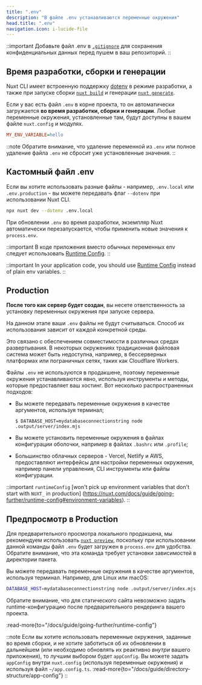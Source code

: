 ```yaml
---
title: ".env"
description: "В файле .env устанавливаются переменные окружения"
head.title: ".env"
navigation.icon: i-lucide-file
---
```


::important
Добавьте файл .env в [`.gitignore`](/docs/guide/directory-structure/gitignore) для сохранения конфиденциальных данных перед пушем в ваш репозиторий.
::

## Время разработки, сборки и генерации

Nuxt CLI имеет встроенную поддержку [dotenv](https://github.com/motdotla/dotenv) в режиме разработки, а также при запуске сборки [`nuxt build`](/docs/api/commands/build) и генерации [`nuxt generate`](/docs/api/commands/generate).

Если у вас есть файл `.env` в корне проекта, то он автоматически загружается **во время разработки, сборки и генерации**. Любые переменные окружения, установленные там, будут доступны в вашем файле `nuxt.config` и модулях.

```ini [.env]
MY_ENV_VARIABLE=hello
```

::note
Обратите внимание, что удаление переменной из `.env` или полное удаление файла `.env` не сбросит уже установленные значения.
::

## Кастомный файл .env

Если вы хотите использовать разные файлы - например, `.env.local` или `.env.production` - вы можете передавать флаг `--dotenv` при использовании Nuxt CLI.

```bash [Terminal]
npx nuxt dev --dotenv .env.local
```

При обновлении `.env` во время разработки, экземпляр Nuxt автоматически перезапускается, чтобы применить новые значения к `process.env`.

::important
В коде приложения вместо обычных переменных env следует использовать [Runtime Config](/docs/guide/going-further/runtime-config).
::

::important
In your application code, you should use [Runtime Config](/docs/guide/going-further/runtime-config) instead of plain env variables.
::

## Production

**После того как сервер будет создан**, вы несете ответственность за установку переменных окружения при запуске сервера.

На данном этапе ваши `.env` файлы не будут считываться. Способ их использования зависит от каждой конкретной среды.

Это связано с обеспечением совместимости в различных средах развертывания. В некоторых окружениях традиционная файловая система может быть недоступна, например, в бессерверных платформах или пограничных сетях, таких как Cloudflare Workers.

Файлы `.env` не используются в продакшене, поэтому переменные окружения устанавливаются явно, используя инструменты и методы, которые предоставляет ваш хостинг. Вот несколько распространенных подходов:

- Вы можете передавать переменные окружения в качестве аргументов, используя терминал;

  `$ DATABASE_HOST=mydatabaseconnectionstring node .output/server/index.mjs`

- Вы можете установить переменные окружения в файлах конфигурации оболочки, например в файлах `.bashrc` или `.profile`;

- Большинство облачных серверов - Vercel, Netlify и AWS, предоставляют интерфейсы для настройки переменных окружения, например панели управления, CLI инструменты или файлы конфигурации.

::important
`runtimeConfig` [won't pick up environment variables that don't start with `NUXT_` in production] (https://nuxt.com/docs/guide/going-further/runtime-config#environment-variables).
::

## Предпросмотр в Production

Для предварительного просмотра локального продакшена, мы рекомендуем использовать [`nuxt preview`](/docs/api/commands/preview), поскольку при использовании данной команды файл `.env` будет загружен в `process.env` для удобства. Обратите внимание, что эта команда требует установки зависимостей в директории пакета.

Вы можете передавать переменные окружения в качестве аргументов, используя терминал. Например, для Linux или macOS:

```bash [Terminal]
DATABASE_HOST=mydatabaseconnectionstring node .output/server/index.mjs
```

Обратите внимание, что для статического сайта невозможно задать runtime-конфигурацию после предварительного рендеринга вашего проекта.

:read-more{to="/docs/guide/going-further/runtime-config"}

::note
Если вы хотите использовать переменные окружения, заданные во время сборки, и не хотите заботиться об их обновлении в дальнейшем (или необходимо обновлять их реактивно _внутри_ вашего приложения), то лучшим выбором будет `appConfig`. Вы можете задать `appConfig` внутри `nuxt.config` (используя переменные окружения) и используя файл `~/app.config.ts`.
:read-more{to="/docs/guide/directory-structure/app-config"}
::
